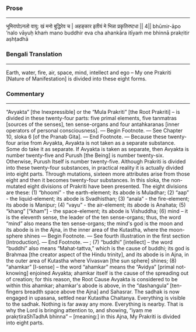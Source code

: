 ### Prose 
 --- 
भूमिरापोऽनलो वायु: खं मनो बुद्धिरेव च |
अहङ्कार इतीयं मे भिन्ना प्रकृतिरष्टधा || 4||
bhūmir-āpo ’nalo vāyuḥ khaṁ mano buddhir eva cha
ahankāra itīyaṁ me bhinnā prakṛitir aṣhṭadhā

### Bengali Translation 
 --- 
Earth, water, fire, air, space, mind, intellect and ego – My one Prakriti [Nature of Manifestation] is divided into these eight forms.

### Commentary 
 --- 
“Avyakta” [the Inexpressible] or the “Mula Prakriti” [the Root Prakriti] – is divided in these twenty-four parts: five primal elements, five tanmatras [sources of the senses], ten sense-organs and four antahkaranas [inner operators of personal consciousness]. — Begin Footnote. — See Chapter 10, sloka 6 [of the Pranab Gita]. — End Footnote. — Because these twenty-four arise from Avyakta, Avyakta is not taken as a separate substance. Some do take it as separate. If Avyakta is taken as separate, then Avyakta is number twenty-five and Purush [the Being] is number twenty-six. Otherwise, Purush Itself is number twenty-five. Although Prakriti is divided into these twenty-four substances, in practical reality it is actually divided into eight parts. Through mutations, sixteen more attributes arise from those eight and then it becomes twenty-four substances. In this sloka, the non-mutated eight divisions of Prakriti have been presented. The eight divisions are these: (1) “bhoomi” - the earth-element; its abode is Muladhar; (2) “aap” - the liquid-element; its abode is Svadhisthan; (3) “anala” - the fire-element; its abode is Manipur; (4) “vayu” - the air-element; its abode is Anahata; (5) “khang” [“kham”] - the space-element; its abode is Vishuddha; (6) mind – it is the eleventh sense, the leader of the ten sense-organs; thus, the word “mind” also means the ten sense-organs; the mind's god is the moon and its abode is in the Ajna, in the inner area of the Kutastha, where the moon-sphere shines — Begin Footnote. — See fourth illustration in the first section [Introduction]. — End Footnote. — ; (7) “buddhi” [intellect] – the word “buddhi” also means “Mahat-tattva,” which is the cause of buddhi; its god is Brahmaa [the creator aspect of the Hindu trinity], and its abode is in Ajna, in the outer area of Kutastha where Vivasvan [the sun sphere] shines; (8) “ahamkar” [I-sense] – the word “ahamkar” means the “Avidya” [primal not-knowing] enjoined Avyakta; ahamkar itself is the cause of the spreading out of creation; for this reason, the Root Cause Avyakta is considered to be within this ahamkar; ahamkar's abode is above, in the “dashangula” [ten-fingers breadth space above the Ajna] and Sahasrar. The sadhak is now engaged in upasana, settled near Kutastha Chaitanya. Everything is visible to the sadhak. Nothing is far away any more. Everything is nearby. That is why the Lord is bringing attention to, and showing, “iyaṃ me prakṛtiraShTadhA bhinna” – [meaning:] in this Ajna, My Prakriti is divided into eight parts.